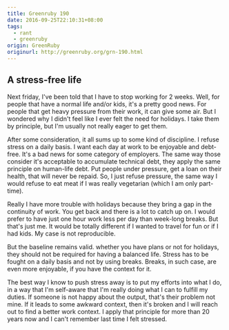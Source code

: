 ```yaml
---
title: Greenruby 190
date: 2016-09-25T22:10:31+08:00
tags:
  - rant
  - greenruby
origin: GreenRuby
originurl: http://greenruby.org/grn-190.html
---
```

## A stress-free life

Next friday, I've been told that I have to stop working for 2 weeks. Well, for
people that have a normal life and/or kids, it's a pretty good news. For
people that get heavy pressure from their work, it can give some air. But I
wondered why I didn't feel like I ever felt the need for holidays. I take them
by principle, but I'm usually not really eager to get them.

After some consideration, it all sums up to some kind of discipline. I refuse
stress on a daily basis. I want each day at work to be enjoyable and
debt-free. It's a bad news for some category of employers. The same way those
consider it's acceptable to accumulate technical debt, they apply the same
principle on human-life debt. Put people under pressure, get a loan on their
health, that will never be repaid. So, I just refuse pressure, the same way I
would refuse to eat meat if I was really vegetarian (which I am only
part-time).

Really I have more trouble with holidays because they bring a gap in the
continuity of work. You get back and there is a lot to catch up on. I would
prefer to have just one hour work less per day than week-long breaks. But
that's just me. It would be totally different if I wanted to travel for fun or
if I had kids. My case is not reproducible.

But the baseline remains valid. whether you have plans or not for holidays,
they should not be required for having a balanced life. Stress has to be
fought on a daily basis and not by using breaks. Breaks, in such case, are
even more enjoyable, if you have the context for it.

The best way I know to push stress away is to put my efforts into what I do,
in a way that I'm self-aware that I'm really doing what I can to fulfill my
duties. If someone is not happy about the output, that's their problem not
mine. If it leads to some awkward context, then it's broken and I will reach
out to find a better work context. I apply that principle for more than 20
years now and I can't remember last time I felt stressed.
